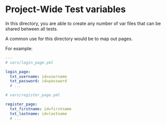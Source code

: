 Project-Wide Test variables
===========================

In this directory, you are able to create any number of var files that
can be shared between all tests.

A common use for this directory would be to map out pages.

For example:

```yaml
---
# vars/login_page.yml

login_page:
  txt_username: id=username
  txt_password: id=password
  # ...
```

```yaml
# vars/register_page.yml

register_page:
  txt_firstname: id=firstname
  txt_lastname: id=lastname
  # ...
```

